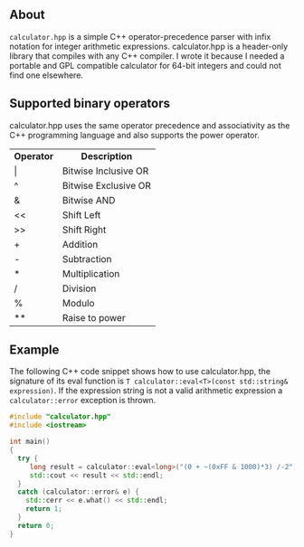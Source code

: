 ## About

```calculator.hpp``` is a simple C++ operator-precedence parser with
infix notation for integer arithmetic expressions. calculator.hpp is a
header-only library that compiles with any C++ compiler. I wrote it
because I needed a portable and GPL compatible calculator for 64-bit
integers and could not find one elsewhere.

## Supported binary operators

calculator.hpp uses the same operator precedence and associativity as
the C++ programming language and also supports the power operator.

<table>
  <tr align="center">
    <td><b>Operator</b></td>
    <td><b>Description</b></td>
  </tr>
  <tr align="left">
    <td>|</td>
    <td>Bitwise Inclusive OR</td>
  </tr>
  <tr align="left">
    <td>^</td>
    <td>Bitwise Exclusive OR</td>
  </tr>
  <tr align="left">
    <td>&</td>
    <td>Bitwise AND</td>
  </tr>
  <tr align="left">
    <td>&lt;&lt;</td>
    <td>Shift Left</td>
  </tr>
  <tr align="left">
    <td>&gt;&gt;</td>
    <td>Shift Right</td>
  </tr>
  <tr align="left">
    <td>+</td>
    <td>Addition</td>
  </tr>
  <tr align="left">
    <td>-</td>
    <td>Subtraction</td>
  </tr>
  <tr align="left">
    <td>*</td>
    <td>Multiplication</td>
  </tr>
  <tr align="left">
    <td>/</td>
    <td>Division</td>
  </tr>
  <tr align="left">
    <td>%</td>
    <td>Modulo</td>
  </tr>
  <tr align="left">
    <td>**</td>
    <td>Raise to power</td>
  </tr>
</table>

## Example

The following C++ code snippet shows how to use calculator.hpp, the
signature of its eval function is
```T calculator::eval<T>(const std::string& expression)```.
If the expression string is not a valid arithmetic expression a
```calculator::error``` exception is thrown.

```C++
#include "calculator.hpp"
#include <iostream>

int main()
{
  try {
     long result = calculator::eval<long>("(0 + ~(0xFF & 1000)*3) /-2");
     std::cout << result << std::endl;
  }
  catch (calculator::error& e) {
    std::cerr << e.what() << std::endl;
    return 1;
  }
  return 0;
}
```

